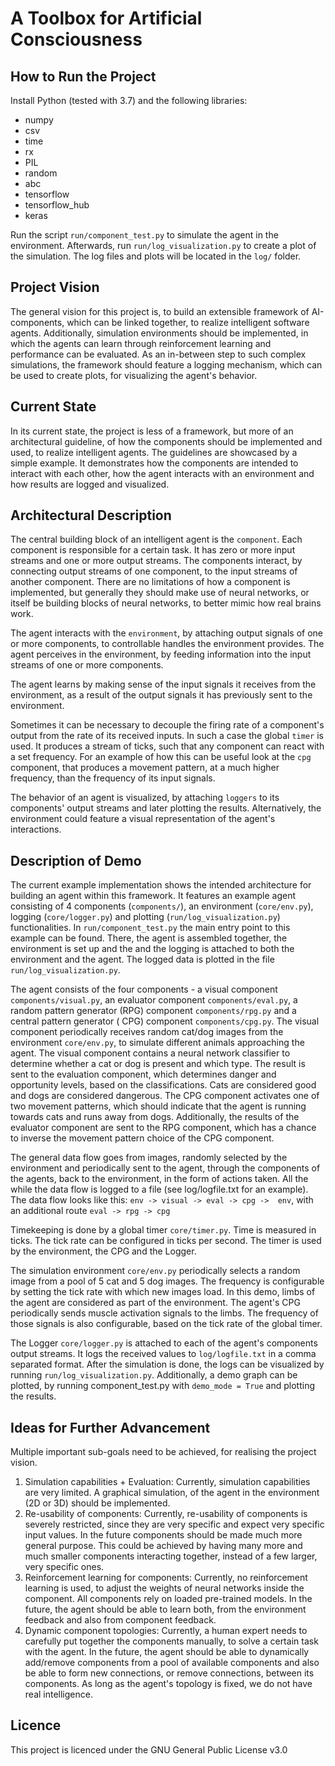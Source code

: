 # A Toolbox for Artificial Consciousness

## How to Run the Project
Install Python (tested with 3.7) and the following libraries:
- numpy
- csv
- time
- rx
- PIL
- random
- abc
- tensorflow
- tensorflow_hub
- keras

Run the script `run/component_test.py` to simulate the agent in the environment. Afterwards, run `run/log_visualization.py`
to create a plot of the simulation. The log files and plots will be located in the `log/` folder.

## Project Vision
The general vision for this project is, to build an extensible framework of AI-components, which can be linked
together, to realize intelligent software agents. Additionally, simulation environments should be implemented,
in which the agents can learn through reinforcement learning and performance can be evaluated. As an in-between step to
such complex simulations, the framework should feature a logging mechanism, which can be used to create plots, for 
visualizing the agent's behavior.

## Current State
In its current state, the project is less of a framework, but more of an architectural guideline, of how the components 
should be implemented and used, to realize intelligent agents. The guidelines are showcased by a simple example. It 
demonstrates how the components are intended to interact with each other, how the agent interacts with an environment 
and how results are logged and visualized.

## Architectural Description
The central building block of an intelligent agent is the `component`. Each component is responsible for a certain task.
It has zero or more input streams and one or more output streams. The components interact, by connecting output streams 
of one component, to the input streams of another component. There are no limitations of how a component is implemented,
but generally they should make use of neural networks, or itself be building blocks of neural networks, to better mimic
how real brains work. 

The agent interacts with the `environment`, by attaching output signals of one or more components, to controllable 
handles the environment provides. The agent perceives in the environment, by feeding information into the input streams
of one or more components.

The agent learns by making sense of the input signals it receives from the environment, as a result of the output
signals it has previously sent to the environment.

Sometimes it can be necessary to decouple the firing rate of a component's output from the rate of its received inputs. 
In such a case the global `timer` is used. It produces a stream of ticks, such that any component can react with a set
frequency. For an example of how this can be useful look at the `cpg` component, that produces a movement pattern, at a
much higher frequency, than the frequency of its input signals.

The behavior of an agent is visualized, by attaching `loggers` to its components' output streams and later plotting
the results. Alternatively, the environment could feature a visual representation of the agent's interactions.

## Description of Demo
The current example implementation shows the intended architecture for building an agent within this framework. It features an 
example agent consisting of 4 components (`components/`), an environment (`core/env.py`), logging (`core/logger.py`) and 
plotting (`run/log_visualization.py`) functionalities. In `run/component_test.py` the main entry point to this 
example can be found. There, the agent is assembled together, the environment is set up and the and the logging is
attached to both the environment and the agent. The logged data is plotted in the file `run/log_visualization.py`.

The agent consists of the four components - a visual component `components/visual.py`, an evaluator component 
`components/eval.py`, a random pattern generator (RPG) component `components/rpg.py` and a central pattern generator (
CPG) component `components/cpg.py`. The visual component periodically receives random cat/dog images from the environment 
`core/env.py`, to simulate different animals approaching the agent. The visual component contains a neural network 
classifier to determine whether a cat or dog is present and which type. The result is sent to the evaluation component, 
which determines danger and opportunity levels, based on the classifications. Cats are considered good and dogs are considered
dangerous. The CPG component activates one of two movement patterns, which should indicate that the agent is running
towards cats and runs away from dogs. Additionally, the results of the evaluator component are sent to the RPG component,
which has a chance to inverse the movement pattern choice of the CPG component. 

The general data flow goes from images, randomly selected by the environment and periodically sent to the agent, through 
the components of the agents, back to the environment, in the form of actions taken. All the while the data flow is 
logged to a file (see log/logfile.txt for an example). The data flow looks like this: `env -> visual -> eval -> cpg -> 
env`, with an additional route `eval -> rpg -> cpg`

Timekeeping is done by a global timer `core/timer.py`. Time is measured in ticks. The tick rate can be configured in 
ticks per second. The timer is used by the environment, the CPG and the Logger.

The simulation environment `core/env.py` periodically selects a random image from a pool of 5 cat and 5 dog images. The
frequency is configurable by setting the tick rate with which new images load. In this demo, limbs of the agent are 
considered as part of the environment. The agent's CPG periodically sends muscle activation signals to the limbs. The 
frequency of those signals is also configurable, based on the tick rate of the global timer.

The Logger `core/logger.py` is attached to each of the agent's components output streams. It logs the received values
to `log/logfile.txt` in a comma separated format. After the simulation is done, the logs can be visualized by running
`run/log_visualization.py`. Additionally, a demo graph can be plotted, by running component_test.py with 
`demo_mode = True` and plotting the results.

## Ideas for Further Advancement
Multiple important sub-goals need to be achieved, for realising the project vision. 
1) Simulation capabilities + Evaluation: Currently, simulation capabilities are very limited. A graphical simulation,
of the agent in the environment (2D or 3D) should be implemented. 
2) Re-usability of components: Currently, re-usability of components is severely restricted, since they are very specific
and expect very specific input values. In the future components should be made much more general purpose. This could be 
achieved by having many more and much smaller components interacting together, instead of a few larger, very specific 
ones. 
3) Reinforcement learning for components: Currently, no reinforcement learning is used, to adjust the weights of 
neural networks inside the component. All components rely on loaded pre-trained models. In the future, the agent should
be able to learn both, from the environment feedback and also from component feedback.
4) Dynamic component topologies: Currently, a human expert needs to carefully put together the components manually, to 
solve a certain task with the agent. In the future, the agent should be able to dynamically add/remove components from 
a pool of available components and also be able to form new connections, or remove connections, between its components.
As long as the agent's topology is fixed, we do not have real intelligence.

## Licence
This project is licenced under the GNU General Public License v3.0